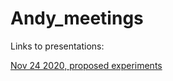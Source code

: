 
# Andy_meetings

<!-- badges: start -->
<!-- badges: end -->

Links to presentations:

[Nov 24 2020, proposed experiments](2020-11-24_stats_and_expt_design.html)

